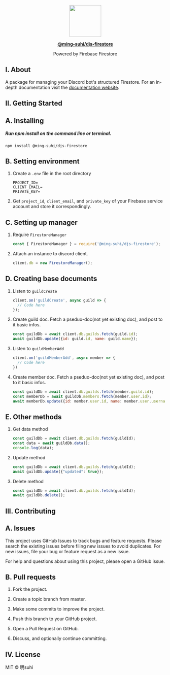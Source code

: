 <p align="center">
  <img src="https://raw.githubusercontent.com/ming-suhi/ming-suhi/master/djs-firestore.svg" width="100" align="center" />
</p>

<p align="center">
  <a href="https://github.com/ming-suhi/djs-firestore" target="_blank">
    <strong>@ming-suhi/djs-firestore</strong>
  </a>
</p>

<p align="center">Powered by Firebase Firestore</p>


## I. About
A package for managing your Discord bot's structured Firestore. For an in-depth documentation visit the <a href="https://ming-suhi.github.io/djs-firestore/" target="_blank">documentation website</a>. 


## II. Getting Started

## A. Installing

##### Run npm install on the command line or terminal.
```
npm install @ming-suhi/djs-firestore
```


## B. Setting environment

1. Create a `.env` file in the root directory

    ```
    PROJECT_ID=
    CLIENT_EMAIL=
    PRIVATE_KEY=
    ```

2. Get `project_id`, `client_email`, and `private_key` of your Firebase service account and store it correspondingly.

## C. Setting up manager

1. Require `FirestoreManager` 
    ```js
    const { FirestoreManager } = require('@ming-suhi/djs-firestore');
    ```

2. Attach an instance to discord client.
    ```js
    client.db = new FirestoreManager();
    ```

## D. Creating base documents

1. Listen to `guildCreate`
    ```js
    client.on('guildCreate', async guild => {
      // Code here
    });
    ```

2. Create guild doc. Fetch a pseduo-doc(not yet existing doc), and post to it basic infos.
    ```js
    const guildDb = await client.db.guilds.fetch(guild.id);
    await guildDb.update({id: guild.id, name: guild.name});
    ```

3. Listen to `guildMemberAdd`
    ```js
    client.on('guildMemberAdd', async member => {
      // Code here
    })

4. Create member doc. Fetch a pseduo-doc(not yet existing doc), and post to it basic infos.
    ```js
    const guildDb = await client.db.guilds.fetch(member.guild.id);
    const memberDb = await guildDb.members.fetch(member.user.id);
    await memberDb.update({id: member.user.id, name: member.user.username});
    ```

## E. Other methods

1. Get data method
    ```js
    const guildDb = await client.db.guilds.fetch(guildId);
    const data = await guildDb.data();
    console.log(data);
    ```

2. Update method
    ```js
    const guildDb = await client.db.guilds.fetch(guildId);
    await guildDb.update({"updated": true});
    ```

3. Delete method
    ```js
    const guildDb = await client.db.guilds.fetch(guildId);
    await guildDb.delete();
    ```


## III. Contributing
## A. Issues
This project uses GitHub Issues to track bugs and feature requests. Please search the existing issues before filing new issues to avoid duplicates. For new issues, file your bug or feature request as a new issue.

For help and questions about using this project, please open a GitHub issue.

## B. Pull requests

1. Fork the project.

2. Create a topic branch from master.

3. Make some commits to improve the project.

4. Push this branch to your GitHub project.

5. Open a Pull Request on GitHub.

6. Discuss, and optionally continue committing.


## IV. License
MIT © 明suhi